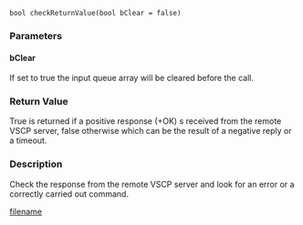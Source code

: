 

```clike
bool checkReturnValue(bool bClear = false)
```

### Parameters

#### bClear
If set to true the input queue array will be cleared before the call.

### Return Value
True is returned if a positive response (+OK) s received from the remote VSCP server, false otherwise which can be the result of a negative reply or a timeout. 

### Description
Check the response from the remote VSCP server and look for an error or a correctly carried out command. 



[filename](./bottom_copyright.md ':include')